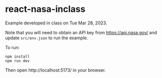 # react-nasa-inclass

Example developed in class on Tue Mar 28, 2023.

Note that you will need to obtain an API key from https://api.nasa.gov/ and update `src/env.json` to run the example.

To run:

```
npm install
npm run dev
```

Then open http://localhost:5173/ in your browser.